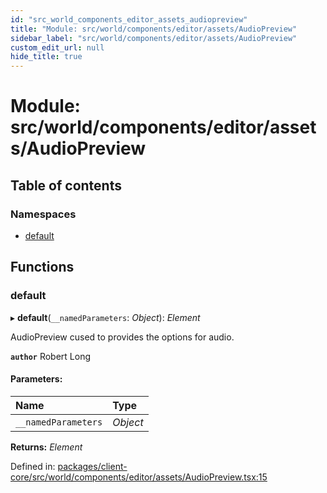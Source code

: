 ```yaml
---
id: "src_world_components_editor_assets_audiopreview"
title: "Module: src/world/components/editor/assets/AudioPreview"
sidebar_label: "src/world/components/editor/assets/AudioPreview"
custom_edit_url: null
hide_title: true
---
```


# Module: src/world/components/editor/assets/AudioPreview

## Table of contents

### Namespaces

- [default](src_world_components_editor_assets_audiopreview.default.md)

## Functions

### default

▸ **default**(`__namedParameters`: *Object*): *Element*

AudioPreview cused to provides the options for audio.

**`author`** Robert Long

#### Parameters:

Name | Type |
:------ | :------ |
`__namedParameters` | *Object* |

**Returns:** *Element*

Defined in: [packages/client-core/src/world/components/editor/assets/AudioPreview.tsx:15](https://github.com/xr3ngine/xr3ngine/blob/77d12cea0/packages/client-core/src/world/components/editor/assets/AudioPreview.tsx#L15)
